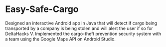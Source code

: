 # Easy-Safe-Cargo
Designed an interactive Android app in Java that will detect if cargo being transported by a company is being stolen and will alert the user if so for DeltaHacks V. Implemented the cargo-theft prevention security system with a team using the Google Maps API on Android Studio.
